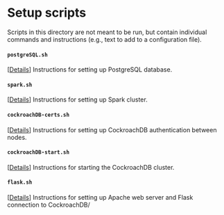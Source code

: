 # Setup scripts

Scripts in this directory are not meant to be run, but contain individual commands and instructions (e.g., text to add to a configuration file).


#### `postgreSQL.sh` 
[[Details](https://github.com/sanoke/fedspend/wiki/Setting-up:-PostgreSQL)] Instructions for setting up PostgreSQL database.

#### `spark.sh` 
[[Details](https://github.com/sanoke/fedspend/wiki/Setting-up:-Spark-cluster)] Instructions for setting up Spark cluster.


#### `cockroachDB-certs.sh` 
[[Details](https://github.com/sanoke/fedspend/wiki/Setting-up:-CockroachDB)] Instructions for setting up CockroachDB authentication between nodes. 

#### `cockroachDB-start.sh` 
[[Details](https://github.com/sanoke/fedspend/wiki/Setting-up:-CockroachDB)] Instructions for starting the CockroachDB cluster.


#### `flask.sh` 
[[Details](https://github.com/sanoke/fedspend/wiki/Setting-Up:-Flask)] Instructions for setting up Apache web server and Flask connection to CockroachDB/ 

